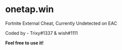 # onetap.win
Fortnite External Cheat, Currently Undetected on EAC


Coded by - Trixy#1337 & wish#1111

**Feel free to use it!**

